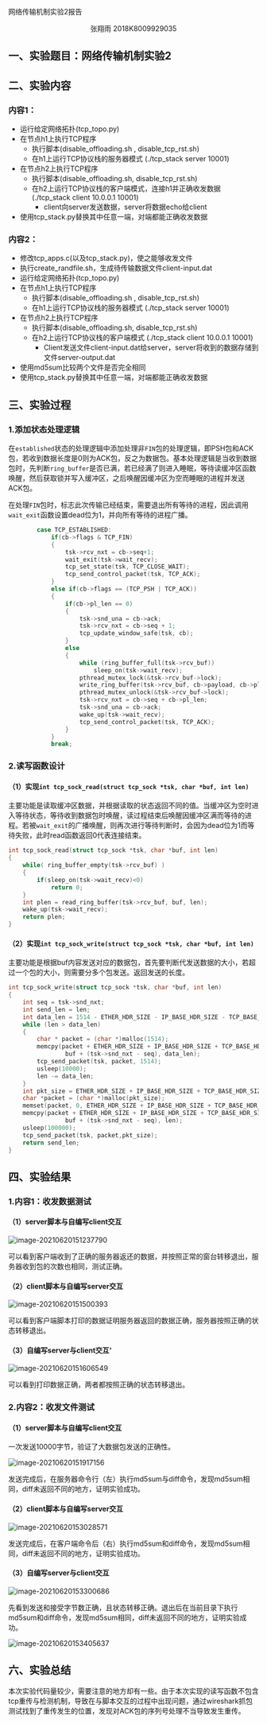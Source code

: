 网络传输机制实验2报告

<center>张翔雨 2018K8009929035</center>

## 一、实验题目：网络传输机制实验2

## 二、实验内容

### 内容1：

- 运行给定网络拓扑(tcp_topo.py)
- 在节点h1上执行TCP程序
  - 执行脚本(disable_offloading.sh , disable_tcp_rst.sh)
  - 在h1上运行TCP协议栈的服务器模式  (./tcp_stack server 10001)
- 在节点h2上执行TCP程序
  - 执行脚本(disable_offloading.sh, disable_tcp_rst.sh)
  - 在h2上运行TCP协议栈的客户端模式，连接h1并正确收发数据 (./tcp_stack client 10.0.0.1 10001)
    - client向server发送数据，server将数据echo给client
- 使用tcp_stack.py替换其中任意一端，对端都能正确收发数据

### 内容2：

- 修改tcp_apps.c(以及tcp_stack.py)，使之能够收发文件
- 执行create_randfile.sh，生成待传输数据文件client-input.dat
- 运行给定网络拓扑(tcp_topo.py)
- 在节点h1上执行TCP程序
  - 执行脚本(disable_offloading.sh , disable_tcp_rst.sh)
  - 在h1上运行TCP协议栈的服务器模式  (./tcp_stack server 10001)
- 在节点h2上执行TCP程序
  - 执行脚本(disable_offloading.sh, disable_tcp_rst.sh)
  - 在h2上运行TCP协议栈的客户端模式 (./tcp_stack client 10.0.0.1 10001)
    - Client发送文件client-input.dat给server，server将收到的数据存储到文件server-output.dat
- 使用md5sum比较两个文件是否完全相同
- 使用tcp_stack.py替换其中任意一端，对端都能正确收发数据

## 三、实验过程

### 1.添加状态处理逻辑

在`established`状态的处理逻辑中添加处理非`FIN`包的处理逻辑，即PSH包和ACK包，若收到数据长度是0则为ACK包，反之为数据包。基本处理逻辑是当收到数据包时，先判断`ring_buffer`是否已满，若已经满了则进入睡眠，等待读缓冲区函数唤醒，然后获取锁并写入缓冲区，之后唤醒因缓冲区为空而睡眠的进程并发送ACK包。

在处理`FIN`包时，标志此次传输已经结束，需要退出所有等待的进程，因此调用`wait_exit`函数设置dead位为1，并向所有等待的进程广播。

```c
		case TCP_ESTABLISHED:
			if(cb->flags & TCP_FIN)
			{
				tsk->rcv_nxt = cb->seq+1;
				wait_exit(tsk->wait_recv);
				tcp_set_state(tsk, TCP_CLOSE_WAIT);
				tcp_send_control_packet(tsk, TCP_ACK);	
			}
			else if(cb->flags == (TCP_PSH | TCP_ACK))
			{
				if(cb->pl_len == 0)
				{
					tsk->snd_una = cb->ack;
					tsk->rcv_nxt = cb->seq + 1;
					tcp_update_window_safe(tsk, cb);
				}
				else
				{
					while (ring_buffer_full(tsk->rcv_buf)) 
						sleep_on(tsk->wait_recv);
					pthread_mutex_lock(&tsk->rcv_buf->lock);
					write_ring_buffer(tsk->rcv_buf, cb->payload, cb->pl_len);
					pthread_mutex_unlock(&tsk->rcv_buf->lock);
					tsk->rcv_nxt = cb->seq + cb->pl_len;
					tsk->snd_una = cb->ack;
					wake_up(tsk->wait_recv);
					tcp_send_control_packet(tsk, TCP_ACK);
				}
			}
			break;
```

### 2.读写函数设计

#### （1）实现`int tcp_sock_read(struct tcp_sock *tsk, char *buf, int len)`

主要功能是读取缓冲区数据，并根据读取的状态返回不同的值。当缓冲区为空时进入等待状态，等待收到数据包时唤醒，读过程结束后唤醒因缓冲区满而等待的进程。若被`wait_exit`的广播唤醒，则再次进行等待判断时，会因为dead位为1而等待失败，此时read函数返回0代表连接结束。

```c
int tcp_sock_read(struct tcp_sock *tsk, char *buf, int len)
{
	while( ring_buffer_empty(tsk->rcv_buf) )
	{
		if(sleep_on(tsk->wait_recv)<0)
			return 0;
	}
	int plen = read_ring_buffer(tsk->rcv_buf, buf, len);
	wake_up(tsk->wait_recv);
	return plen;
}
```

#### （2）实现`int tcp_sock_write(struct tcp_sock *tsk, char *buf, int len)`

主要功能是根据buf内容发送对应的数据包，首先要判断代发送数据的大小，若超过一个包的大小，则需要分多个包发送。返回发送的长度。

```c
int tcp_sock_write(struct tcp_sock *tsk, char *buf, int len)
{	
	int seq = tsk->snd_nxt;
	int send_len = len;
	int data_len = 1514 - ETHER_HDR_SIZE - IP_BASE_HDR_SIZE - TCP_BASE_HDR_SIZE;
	while (len > data_len) 
	{
		char * packet = (char *)malloc(1514);
		memcpy(packet + ETHER_HDR_SIZE + IP_BASE_HDR_SIZE + TCP_BASE_HDR_SIZE,
		 		buf + (tsk->snd_nxt - seq), data_len);
		tcp_send_packet(tsk, packet, 1514);
		usleep(10000);
		len -= data_len;
	}
	int pkt_size = ETHER_HDR_SIZE + IP_BASE_HDR_SIZE + TCP_BASE_HDR_SIZE + len;
	char *packet = (char *)malloc(pkt_size);
	memset(packet, 0, ETHER_HDR_SIZE + IP_BASE_HDR_SIZE + TCP_BASE_HDR_SIZE);
	memcpy(packet + ETHER_HDR_SIZE + IP_BASE_HDR_SIZE + TCP_BASE_HDR_SIZE,
		 		buf + (tsk->snd_nxt - seq), len);
	usleep(100000);
	tcp_send_packet(tsk, packet,pkt_size);
	return send_len;
}
```

## 四、实验结果

### 1.内容1：收发数据测试

#### （1）server脚本与自编写client交互

![image-20210620151237790](C:\Users\Samuel\AppData\Roaming\Typora\typora-user-images\image-20210620151237790.png)

可以看到客户端收到了正确的服务器返还的数据，并按照正常的窗台转移退出，服务器收到包的次数也相同，测试正确。

#### （2）client脚本与自编写server交互

![image-20210620151500393](C:\Users\Samuel\AppData\Roaming\Typora\typora-user-images\image-20210620151500393.png)

可以看到客户端脚本打印的数据证明服务器返回的数据正确，服务器按照正确的状态转移退出。

#### （3）自编写server与client交互‘

![image-20210620151606549](C:\Users\Samuel\AppData\Roaming\Typora\typora-user-images\image-20210620151606549.png)

可以看到打印数据正确，两者都按照正确的状态转移退出。

### 2.内容2：收发文件测试

#### （1）server脚本与自编写client交互

一次发送10000字节，验证了大数据包发送的正确性。

![image-20210620151917156](C:\Users\Samuel\AppData\Roaming\Typora\typora-user-images\image-20210620151917156.png)

发送完成后，在服务器命令行（左）执行md5sum与diff命令，发现md5sum相同，diff未返回不同的地方，证明实验成功。

#### （2）client脚本与自编写server交互

![image-20210620153028571](C:\Users\Samuel\AppData\Roaming\Typora\typora-user-images\image-20210620153028571.png)

发送完成后，在客户端命令后（右）执行md5sum和diff命令，发现md5sum相同，diff未返回不同的地方，证明实验成功。

#### （3）自编写server与client交互

![image-20210620153300686](C:\Users\Samuel\AppData\Roaming\Typora\typora-user-images\image-20210620153300686.png)

先看到发送和接受字节数正确，且状态转移正确。退出后在当前目录下执行md5sum和diff命令，发现md5sum相同，diff未返回不同的地方，证明实验成功。

![image-20210620153405637](C:\Users\Samuel\AppData\Roaming\Typora\typora-user-images\image-20210620153405637.png)

## 六、实验总结

本次实验代码量较少，需要注意的地方却有一些。由于本次实现的读写函数不包含tcp重传与检测机制，导致在与脚本交互的过程中出现问题，通过wireshark抓包测试找到了重传发生的位置，发现对ACK包的序列号处理不当导致发生重传。